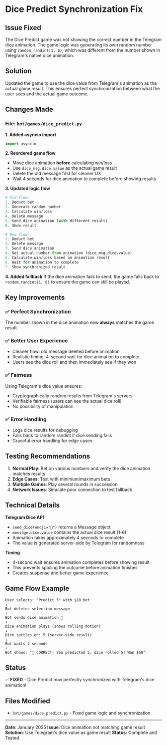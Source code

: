 # Dice Predict Synchronization Fix

## Issue Fixed
The Dice Predict game was not showing the correct number in the Telegram dice animation. The game logic was generating its own random number using `random.randint(1, 6)`, which was different from the number shown in Telegram's native dice animation.

## Solution
Updated the game to use the dice value from Telegram's animation as the actual game result. This ensures perfect synchronization between what the user sees and the actual game outcome.

## Changes Made

### File: `bot/games/dice_predict.py`

**1. Added asyncio import**
```python
import asyncio
```

**2. Reordered game flow**
- Move dice animation **before** calculating win/loss
- Use `dice_msg.dice.value` as the actual game result
- Delete the old message first for cleaner UX
- Wait 4 seconds for dice animation to complete before showing results

**3. Updated logic flow**
```python
# Old flow:
1. Deduct bet
2. Generate random number
3. Calculate win/loss
4. Delete message
5. Send dice animation (with different result)
6. Show result

# New flow:
1. Deduct bet
2. Delete message
3. Send dice animation
4. Get actual number from animation (dice_msg.dice.value)
5. Calculate win/loss based on animation result
6. Wait for animation to complete
7. Show synchronized result
```

**4. Added fallback**
If the dice animation fails to send, the game falls back to `random.randint(1, 6)` to ensure the game can still be played.

## Key Improvements

### ✅ Perfect Synchronization
The number shown in the dice animation now **always** matches the game result.

### ✅ Better User Experience
- Cleaner flow: old message deleted before animation
- Realistic timing: 4-second wait for dice animation to complete
- Users see the dice roll and then immediately see if they won

### ✅ Fairness
Using Telegram's dice value ensures:
- Cryptographically random results from Telegram's servers
- Verifiable fairness (users can see the actual dice roll)
- No possibility of manipulation

### ✅ Error Handling
- Logs dice results for debugging
- Falls back to random.randint if dice sending fails
- Graceful error handling for edge cases

## Testing Recommendations

1. **Normal Play**: Bet on various numbers and verify the dice animation matches results
2. **Edge Cases**: Test with minimum/maximum bets
3. **Multiple Games**: Play several rounds in succession
4. **Network Issues**: Simulate poor connection to test fallback

## Technical Details

**Telegram Dice API**
- `send_dice(emoji="🎲")` returns a Message object
- `message.dice.value` contains the actual dice result (1-6)
- Animation takes approximately 4 seconds to complete
- The value is generated server-side by Telegram for randomness

**Timing**
- 4-second wait ensures animation completes before showing result
- This prevents spoiling the outcome before animation finishes
- Creates suspense and better game experience

## Game Flow Example

```
User selects: "Predict 5" with $10 bet
↓
Bot deletes selection message
↓
Bot sends dice animation 🎲
↓
Dice animation plays (shows rolling motion)
↓
Dice settles on: 5 (server-side result)
↓
Bot waits 4 seconds
↓
Bot shows: "🎉 CORRECT! You predicted 5, dice rolled 5! Won $50"
```

## Status
✅ **FIXED** - Dice Predict now perfectly synchronized with Telegram's dice animation!

## Files Modified
- `bot/games/dice_predict.py` - Fixed game logic and synchronization

---
**Date**: January 2025
**Issue**: Dice animation not matching game result
**Solution**: Use Telegram's dice value as game result
**Status**: Complete and Tested

